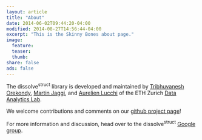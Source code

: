 ```yaml
---
layout: article
title: "About"
date: 2014-06-02T09:44:20-04:00
modified: 2014-08-27T14:56:44-04:00
excerpt: "This is the Skinny Bones about page."
image:
  feature:
  teaser:
  thumb:
share: false
ads: false
---
```


The dissolve<sup>struct</sup> library is developed and maintained by
[Tribhuvanesh Orekondy](http://tribhuvanesh.github.io/),
[Martin Jaggi](http://people.inf.ethz.ch/jaggim/), and
[Aurelien Lucchi](http://people.inf.ethz.ch/alucchi/)
of the ETH Zurich [Data Analytics Lab](http://da.inf.ethz.ch).

We welcome contributions and comments on our [github project page](http://github.com/dalab/dissolve-struct)!

For more information and discussion, head over to the dissolve<sup>struct</sup>  [Google group](https://groups.google.com/forum/#!forum/dissolvestruct).
